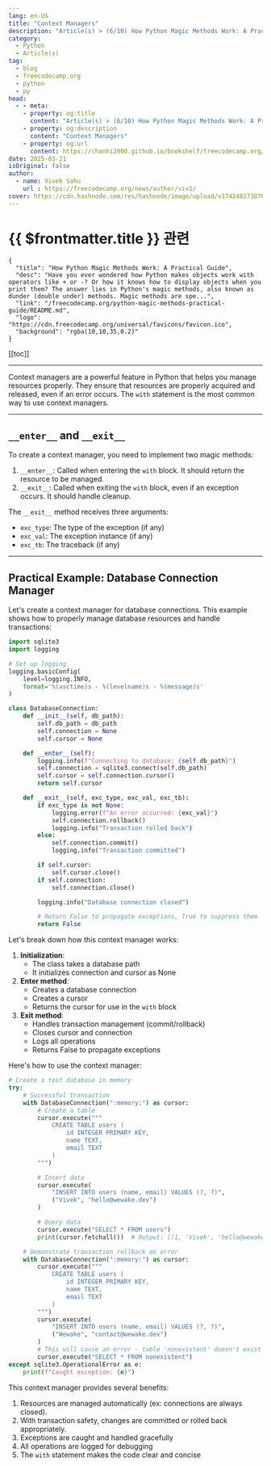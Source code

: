 ```yaml
---
lang: en-US
title: "Context Managers"
description: "Article(s) > (6/10) How Python Magic Methods Work: A Practical Guide" 
category:
  - Python
  - Article(s)
tag:
  - blog
  - freecodecamp.org
  - python
  - py
head:
  - - meta:
    - property: og:title
      content: "Article(s) > (6/10) How Python Magic Methods Work: A Practical Guide"
    - property: og:description
      content: "Context Managers"
    - property: og:url
      content: https://chanhi2000.github.io/bookshelf/freecodecamp.org/python-magic-methods-practical-guide/context-managers.html
date: 2025-03-21
isOriginal: false
author:
  - name: Vivek Sahu
    url : https://freecodecamp.org/news/author/viv1/
cover: https://cdn.hashnode.com/res/hashnode/image/upload/v1742482738702/0b357de2-855d-47c2-960f-453e0bfd9a3d.png
---
```


# {{ $frontmatter.title }} 관련

```component VPCard
{
  "title": "How Python Magic Methods Work: A Practical Guide",
  "desc": "Have you ever wondered how Python makes objects work with operators like + or -? Or how it knows how to display objects when you print them? The answer lies in Python's magic methods, also known as dunder (double under) methods. Magic methods are spe...",
  "link": "/freecodecamp.org/python-magic-methods-practical-guide/README.md",
  "logo": "https://cdn.freecodecamp.org/universal/favicons/favicon.ico",
  "background": "rgba(10,10,35,0.2)"
}
```

[[toc]]

---

<SiteInfo
  name="How Python Magic Methods Work: A Practical Guide"
  desc="Have you ever wondered how Python makes objects work with operators like + or -? Or how it knows how to display objects when you print them? The answer lies in Python's magic methods, also known as dunder (double under) methods. Magic methods are spe..."
  url="https://freecodecamp.org/news/python-magic-methods-practical-guide#heading-context-managers"
  logo="https://cdn.freecodecamp.org/universal/favicons/favicon.ico"
  preview="https://cdn.hashnode.com/res/hashnode/image/upload/v1742482738702/0b357de2-855d-47c2-960f-453e0bfd9a3d.png"/>

Context managers are a powerful feature in Python that helps you manage resources properly. They ensure that resources are properly acquired and released, even if an error occurs. The `with` statement is the most common way to use context managers.

---

## `__enter__` and `__exit__`

To create a context manager, you need to implement two magic methods:

1. `__enter__`: Called when entering the `with` block. It should return the resource to be managed.
2. `__exit__`: Called when exiting the `with` block, even if an exception occurs. It should handle cleanup.

The `__exit__` method receives three arguments:

- `exc_type`: The type of the exception (if any)
- `exc_val`: The exception instance (if any)
- `exc_tb`: The traceback (if any)

---

## Practical Example: Database Connection Manager

Let's create a context manager for database connections. This example shows how to properly manage database resources and handle transactions:

```py :collapsed-lines
import sqlite3
import logging

# Set up logging
logging.basicConfig(
    level=logging.INFO,
    format='%(asctime)s - %(levelname)s - %(message)s'
)

class DatabaseConnection:
    def __init__(self, db_path):
        self.db_path = db_path
        self.connection = None
        self.cursor = None

    def __enter__(self):
        logging.info(f"Connecting to database: {self.db_path}")
        self.connection = sqlite3.connect(self.db_path)
        self.cursor = self.connection.cursor()
        return self.cursor

    def __exit__(self, exc_type, exc_val, exc_tb):
        if exc_type is not None:
            logging.error(f"An error occurred: {exc_val}")
            self.connection.rollback()
            logging.info("Transaction rolled back")
        else:
            self.connection.commit()
            logging.info("Transaction committed")

        if self.cursor:
            self.cursor.close()
        if self.connection:
            self.connection.close()

        logging.info("Database connection closed")

        # Return False to propagate exceptions, True to suppress them
        return False
```

Let's break down how this context manager works:

1. **Initialization**:
    - The class takes a database path
    - It initializes connection and cursor as None
2. **Enter method**:
    - Creates a database connection
    - Creates a cursor
    - Returns the cursor for use in the `with` block
3. **Exit method**:
    - Handles transaction management (commit/rollback)
    - Closes cursor and connection
    - Logs all operations
    - Returns False to propagate exceptions

Here's how to use the context manager:

```py :collapsed-lines
# Create a test database in memory
try:
    # Successful transaction
    with DatabaseConnection(":memory:") as cursor:
        # Create a table
        cursor.execute("""
            CREATE TABLE users (
                id INTEGER PRIMARY KEY,
                name TEXT,
                email TEXT
            )
        """)

        # Insert data
        cursor.execute(
            "INSERT INTO users (name, email) VALUES (?, ?)",
            ("Vivek", "hello@wewake.dev")
        )

        # Query data
        cursor.execute("SELECT * FROM users")
        print(cursor.fetchall())  # Output: [(1, 'Vivek', 'hello@wewake.dev')]

    # Demonstrate transaction rollback on error
    with DatabaseConnection(":memory:") as cursor:
        cursor.execute("""
            CREATE TABLE users (
                id INTEGER PRIMARY KEY,
                name TEXT,
                email TEXT
            )
        """)
        cursor.execute(
            "INSERT INTO users (name, email) VALUES (?, ?)",
            ("Wewake", "contact@wewake.dev")
        )
        # This will cause an error - table 'nonexistent' doesn't exist
        cursor.execute("SELECT * FROM nonexistent")
except sqlite3.OperationalError as e:
    print(f"Caught exception: {e}")
```

This context manager provides several benefits:

1. Resources are managed automatically (ex: connections are always closed).
2. With transaction safety, changes are committed or rolled back appropriately.
3. Exceptions are caught and handled gracefully
4. All operations are logged for debugging
5. The `with` statement makes the code clear and concise
